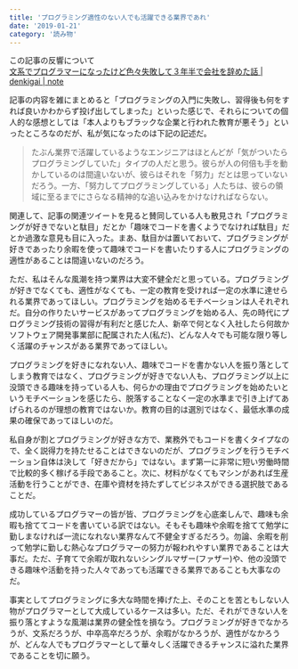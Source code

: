 ```yaml
---
title: 'プログラミング適性のない人でも活躍できる業界であれ'
date: '2019-01-21'
category: '読み物'
---
```


この記事の反響について   
[文系でプログラマーになったけど色々失敗して３年半で会社を辞めた話 | denkigai | note](https://note.mu/denkigai/n/nafff6bd87802)

記事の内容を雑にまとめると「プログラミングの入門に失敗し、習得後も何をすれば良いかわからず投げ出してしまった」といった感じで、それらについての個人的な感想としては「本人よりもブラックな企業と行われた教育が悪そう」といったところなのだが、私が気になったのは下記の記述だ。

> たぶん業界で活躍しているようなエンジニアはほとんどが「気がついたらプログラミングしていた」タイプの人だと思う。彼らが人の何倍も手を動かしているのは間違いないが、彼らはそれを「努力」だとは思っていないだろう。一方、「努力してプログラミングしている」人たちは、彼らの領域に至るまでにさらなる精神的な追い込みをかけなければならない。

関連して、記事の関連ツイートを見ると賛同している人も散見され「プログラミングが好きでないと駄目」だとか「趣味でコードを書くようでなければ駄目」だとか過激な意見も目に入った。まあ、駄目かは置いておいて、プログラミングが好きであったり余暇を使って趣味でコードを書いたりする人にプログラミングの適性があることは間違いないのだろう。

ただ、私はそんな風潮を持つ業界は大変不健全だと思っている。プログラミングが好きでなくても、適性がなくても、一定の教育を受ければ一定の水準に達せられる業界であってほしい。プログラミングを始めるモチベーションは人それぞれだ。自分の作りたいサービスがあってプログラミングを始める人、先の時代にプログラミング技術の習得が有利だと感じた人、新卒で何となく入社したら何故かソフトウェア開発事業部に配属された人(私だ)、どんな人々でも可能な限り等しく活躍のチャンスがある業界であってほしい。

プログラミングを好きになれない人、趣味でコードを書かない人を振り落としてしまう教育ではなく、プログラミングが好きでない人も、プログラミング以上に没頭できる趣味を持っている人も、何らかの理由でプログラミングを始めたいというモチベーションを感じたら、脱落することなく一定の水準まで引き上げてあげられるのが理想の教育ではないか。教育の目的は選別ではなく、最低水準の成果の確保であってほしいのだ。

私自身が割とプログラミングが好きな方で、業務外でもコードを書くタイプなので、全く説得力を持たせることはできないのだが、プログラミングを行うモチベーション自体は決して「好きだから」ではない。まず第一に非常に短い労働時間で比較的多く稼げる手段であること。次に、材料がなくてもマシンがあれば生産活動を行うことができ、在庫や資材を持たずしてビジネスができる選択肢であることだ。

成功しているプログラマーの皆が皆、プログラミングを心底楽しんで、趣味も余暇も捨ててコードを書いている訳ではない。そもそも趣味や余暇を捨てて勉学に勤しまなければ一流になれない業界なんて不健全すぎるだろう。勿論、余暇を削って勉学に勤しむ熱心なプログラマーの努力が報われやすい業界であることは大事だ。ただ、子育てで余暇が取れないシングルマザー(ファザー)や、他の没頭できる趣味や活動を持った人々であっても活躍できる業界であることも大事なのだ。

事実としてプログラミングに多大な時間を捧げた上、そのことを苦ともしない人物がプログラマーとして大成しているケースは多い。ただ、それができない人を振り落とすような風潮は業界の健全性を損なう。プログラミングが好きでなかろうが、文系だろうが、中卒高卒だろうが、余暇がなかろうが、適性がなかろうが、どんな人でもプログラマーとして華々しく活躍できるチャンスに溢れた業界であることを切に願う。
